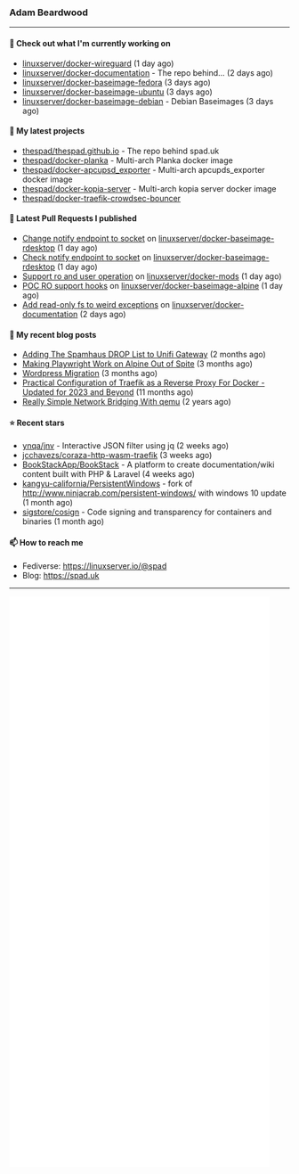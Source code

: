### Adam Beardwood
---
#### 👷 Check out what I'm currently working on

- [linuxserver/docker-wireguard](https://github.com/linuxserver/docker-wireguard) (1 day ago)
- [linuxserver/docker-documentation](https://github.com/linuxserver/docker-documentation) - The repo behind... (2 days ago)
- [linuxserver/docker-baseimage-fedora](https://github.com/linuxserver/docker-baseimage-fedora) (3 days ago)
- [linuxserver/docker-baseimage-ubuntu](https://github.com/linuxserver/docker-baseimage-ubuntu) (3 days ago)
- [linuxserver/docker-baseimage-debian](https://github.com/linuxserver/docker-baseimage-debian) - Debian Baseimages (3 days ago)

#### 🌱 My latest projects

- [thespad/thespad.github.io](https://github.com/thespad/thespad.github.io) - The repo behind spad.uk
- [thespad/docker-planka](https://github.com/thespad/docker-planka) - Multi-arch Planka docker image
- [thespad/docker-apcupsd_exporter](https://github.com/thespad/docker-apcupsd_exporter) - Multi-arch apcupds_exporter docker image
- [thespad/docker-kopia-server](https://github.com/thespad/docker-kopia-server) - Multi-arch kopia server docker image 
- [thespad/docker-traefik-crowdsec-bouncer](https://github.com/thespad/docker-traefik-crowdsec-bouncer)

#### 🔨 Latest Pull Requests I published

- [Change notify endpoint to socket](https://github.com/linuxserver/docker-baseimage-rdesktop/pull/65) on [linuxserver/docker-baseimage-rdesktop](https://github.com/linuxserver/docker-baseimage-rdesktop) (1 day ago)
- [Check notify endpoint to socket](https://github.com/linuxserver/docker-baseimage-rdesktop/pull/64) on [linuxserver/docker-baseimage-rdesktop](https://github.com/linuxserver/docker-baseimage-rdesktop) (1 day ago)
- [Support ro and user operation](https://github.com/linuxserver/docker-mods/pull/917) on [linuxserver/docker-mods](https://github.com/linuxserver/docker-mods) (1 day ago)
- [POC RO support hooks](https://github.com/linuxserver/docker-baseimage-alpine/pull/246) on [linuxserver/docker-baseimage-alpine](https://github.com/linuxserver/docker-baseimage-alpine) (1 day ago)
- [Add read-only fs to weird exceptions](https://github.com/linuxserver/docker-documentation/pull/226) on [linuxserver/docker-documentation](https://github.com/linuxserver/docker-documentation) (2 days ago)

#### 📜 My recent blog posts

- [Adding The Spamhaus DROP List to Unifi Gateway](https://www.spad.uk/posts/adding-spamhaus-drop-list-to-unifi-gateway/) (2 months ago)
- [Making Playwright Work on Alpine Out of Spite](https://www.spad.uk/posts/making-playwright-work-on-alpine-out-of-spite/) (3 months ago)
- [Wordpress Migration](https://www.spad.uk/posts/wordpress-migration/) (3 months ago)
- [Practical Configuration of Traefik as a Reverse Proxy For Docker - Updated for 2023 and Beyond](https://www.spad.uk/posts/practical-configuration-of-traefik-as-a-reverse-proxy-for-docker-updated-for-2023/) (11 months ago)
- [Really Simple Network Bridging With qemu](https://www.spad.uk/posts/really-simple-network-bridging-with-qemu/) (2 years ago)

#### ⭐ Recent stars

- [ynqa/jnv](https://github.com/ynqa/jnv) - Interactive JSON filter using jq (2 weeks ago)
- [jcchavezs/coraza-http-wasm-traefik](https://github.com/jcchavezs/coraza-http-wasm-traefik) (3 weeks ago)
- [BookStackApp/BookStack](https://github.com/BookStackApp/BookStack) - A platform to create documentation/wiki content built with PHP &amp; Laravel (4 weeks ago)
- [kangyu-california/PersistentWindows](https://github.com/kangyu-california/PersistentWindows) - fork of http://www.ninjacrab.com/persistent-windows/ with windows 10 update (1 month ago)
- [sigstore/cosign](https://github.com/sigstore/cosign) - Code signing and transparency for containers and binaries (1 month ago)

#### 📫 How to reach me
- Fediverse: https://linuxserver.io/@spad
- Blog: https://spad.uk
---
<img src="https://raw.githubusercontent.com/thespad/thespad/main/github-metrics.svg">
